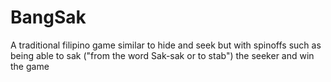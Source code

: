 # BangSak

A traditional filipino game similar to hide and seek but with spinoffs such as being able to sak ("from the word Sak-sak or to stab") the seeker and win the game 
